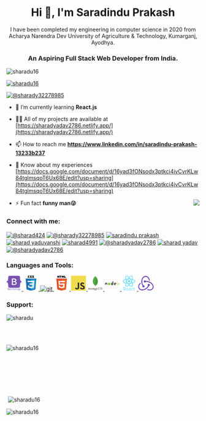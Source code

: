<h1 align="center">Hi 👋, I'm Saradindu Prakash</h1>
<p align="center">I have been completed my engineering in computer science in 2020 from Acharya Narendra Dev University of Agriculture & Technology, Kumarganj, Ayodhya.</p>
<h3 align="center">An Aspiring Full Stack Web Developer from India.</h3>

<p align="left"> <img src="https://komarev.com/ghpvc/?username=sharadu16&label=Profile%20views&color=0e75b6&style=flat" alt="sharadu16" /> </p>

<p align="left"> <a href="https://github.com/ryo-ma/github-profile-trophy"><img src="https://github-profile-trophy.vercel.app/?username=sharadu16&theme=algolia" alt="sharadu16" /></a> </p>

<p align="left"> <a href="https://twitter.com/@sharady32278985" target="blank"><img src="https://img.shields.io/twitter/follow/@sharady32278985?logo=twitter&style=for-the-badge" alt="@sharady32278985" /></a> </p>

- 🌱 I’m currently learning **React.js**

- 👨‍💻 All of my projects are available at [https://sharadyadav2786.netlify.app/](https://sharadyadav2786.netlify.app/)

- 📫 How to reach me **https://www.linkedin.com/in/saradindu-prakash-13233b237**

- 📄 Know about my experiences [https://docs.google.com/document/d/16yad3fONsodx3ptkci4ivCvrKLw84tglmsqoT6Ux68E/edit?usp=sharing](https://docs.google.com/document/d/16yad3fONsodx3ptkci4ivCvrKLw84tglmsqoT6Ux68E/edit?usp=sharing)

<img align="right" src="https://cdn3d.iconscout.com/3d/premium/thumb/web-developer-5019746-4183733.png" ></img>

- ⚡ Fun fact **funny man😜**

<h3 align="left">Connect with me:</h3>
<p align="left">
<a href="https://codepen.io/@sharad424" target="blank"><img align="center" src="https://raw.githubusercontent.com/rahuldkjain/github-profile-readme-generator/master/src/images/icons/Social/codepen.svg" alt="@sharad424" height="30" width="40" /></a>
<a href="https://twitter.com/@sharady32278985" target="blank"><img align="center" src="https://raw.githubusercontent.com/rahuldkjain/github-profile-readme-generator/master/src/images/icons/Social/twitter.svg" alt="@sharady32278985" height="30" width="40" /></a>
<a href="https://linkedin.com/in/saradindu prakash" target="blank"><img align="center" src="https://raw.githubusercontent.com/rahuldkjain/github-profile-readme-generator/master/src/images/icons/Social/linked-in-alt.svg" alt="saradindu prakash" height="30" width="40" /></a>
<a href="https://fb.com/sharad yaduvanshi" target="blank"><img align="center" src="https://raw.githubusercontent.com/rahuldkjain/github-profile-readme-generator/master/src/images/icons/Social/facebook.svg" alt="sharad yaduvanshi" height="30" width="40" /></a>
<a href="https://instagram.com/sharad4991" target="blank"><img align="center" src="https://raw.githubusercontent.com/rahuldkjain/github-profile-readme-generator/master/src/images/icons/Social/instagram.svg" alt="sharad4991" height="30" width="40" /></a>
<a href="https://medium.com/@sharadyadav2786" target="blank"><img align="center" src="https://raw.githubusercontent.com/rahuldkjain/github-profile-readme-generator/master/src/images/icons/Social/medium.svg" alt="@sharadyadav2786" height="30" width="40" /></a>
<a href="https://www.youtube.com/c/sharad yadav" target="blank"><img align="center" src="https://raw.githubusercontent.com/rahuldkjain/github-profile-readme-generator/master/src/images/icons/Social/youtube.svg" alt="sharad yadav" height="30" width="40" /></a>
<a href="https://www.hackerrank.com/@sharadyadav2786" target="blank"><img align="center" src="https://raw.githubusercontent.com/rahuldkjain/github-profile-readme-generator/master/src/images/icons/Social/hackerrank.svg" alt="@sharadyadav2786" height="30" width="40" /></a>
</p>

<h3 align="left">Languages and Tools:</h3>
<p align="left"><a href="https://getbootstrap.com" target="_blank" rel="noreferrer"> <img src="https://raw.githubusercontent.com/devicons/devicon/master/icons/bootstrap/bootstrap-plain-wordmark.svg" alt="bootstrap" width="40" height="40"/> </a> <a href="https://www.w3schools.com/css/" target="_blank" rel="noreferrer"> <img src="https://raw.githubusercontent.com/devicons/devicon/master/icons/css3/css3-original-wordmark.svg" alt="css3" width="40" height="40"/> </a> <a href="https://git-scm.com/" target="_blank" rel="noreferrer"> <img src="https://www.vectorlogo.zone/logos/git-scm/git-scm-icon.svg" alt="git" width="40" height="40"/> </a> <a href="https://www.w3.org/html/" target="_blank" rel="noreferrer"> <img src="https://raw.githubusercontent.com/devicons/devicon/master/icons/html5/html5-original-wordmark.svg" alt="html5" width="40" height="40"/> </a> <a href="https://developer.mozilla.org/en-US/docs/Web/JavaScript" target="_blank" rel="noreferrer"> <img src="https://raw.githubusercontent.com/devicons/devicon/master/icons/javascript/javascript-original.svg" alt="javascript" width="40" height="40"/> </a> <a href="https://www.mongodb.com/" target="_blank" rel="noreferrer"> <img src="https://raw.githubusercontent.com/devicons/devicon/master/icons/mongodb/mongodb-original-wordmark.svg" alt="mongodb" width="40" height="40"/> </a> <a href="https://nodejs.org" target="_blank" rel="noreferrer"> <img src="https://raw.githubusercontent.com/devicons/devicon/master/icons/nodejs/nodejs-original-wordmark.svg" alt="nodejs" width="40" height="40"/> </a> <a href="https://reactjs.org/" target="_blank" rel="noreferrer"> <img src="https://raw.githubusercontent.com/devicons/devicon/master/icons/react/react-original-wordmark.svg" alt="react" width="40" height="40"/> </a> <a href="https://redux.js.org" target="_blank" rel="noreferrer"> <img src="https://raw.githubusercontent.com/devicons/devicon/master/icons/redux/redux-original.svg" alt="redux" width="40" height="40"/> </a> </p>

<h3 align="left">Support:</h3>
<p><a href="https://www.buymeacoffee.com/sharadu"> <img align="left" src="https://cdn.buymeacoffee.com/buttons/v2/default-yellow.png" height="50" width="210" alt="sharadu" /><br></a></p><br><br>

<p><img align="left" src="https://github-readme-stats.vercel.app/api/top-langs?username=sharadu16&show_icons=true&locale=en&layout=compact" alt="sharadu16" /><br><br><br><br><br><br><br></p>

<p>&nbsp;<img align="center" src="https://github-readme-stats.vercel.app/api?username=sharadu16&show_icons=true&locale=en" alt="sharadu16" /></p>

<p><img align="center" src="https://github-readme-streak-stats.herokuapp.com/?user=sharadu16&" alt="sharadu16" /></p>




